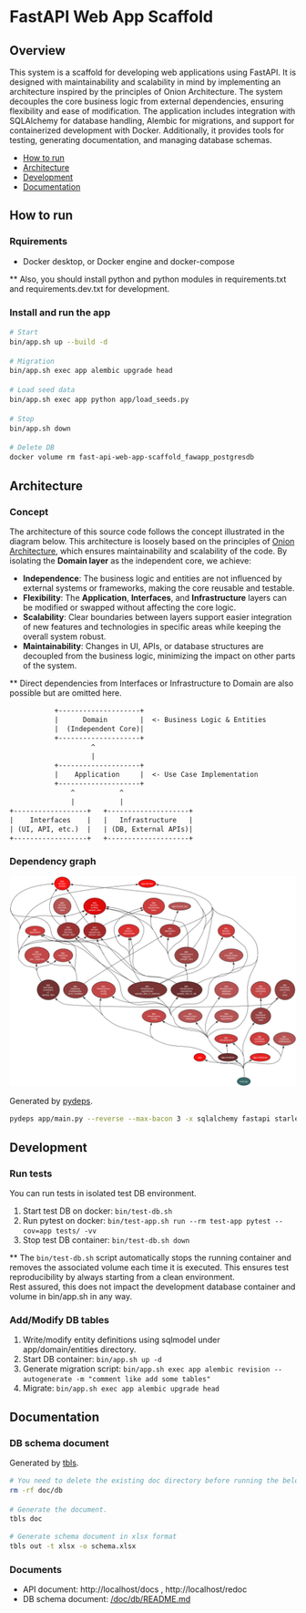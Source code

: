 # FastAPI Web App Scaffold

## Overview

This system is a scaffold for developing web applications using FastAPI. It is designed with maintainability and
scalability in mind by implementing an architecture inspired by the principles of Onion Architecture. The system
decouples the core business logic from external dependencies, ensuring flexibility and ease of modification. The
application includes integration with SQLAlchemy for database handling, Alembic for migrations, and support for
containerized development with Docker. Additionally, it provides tools for testing, generating documentation, and
managing database schemas.

- [How to run](#how-to-run)
- [Architecture](#architecture)
- [Development](#development)
- [Documentation](#documentation)

## How to run

### Rquirements

- Docker desktop, or Docker engine and docker-compose

** Also, you should install python and python modules in requirements.txt and requirements.dev.txt for development.

### Install and run the app

```bash
# Start
bin/app.sh up --build -d

# Migration
bin/app.sh exec app alembic upgrade head

# Load seed data
bin/app.sh exec app python app/load_seeds.py

# Stop
bin/app.sh down

# Delete DB
docker volume rm fast-api-web-app-scaffold_fawapp_postgresdb
```

## Architecture

### Concept

The architecture of this source code follows the concept illustrated in the diagram below.
This architecture is loosely based on the principles
of [Onion Architecture](https://jeffreypalermo.com/2008/07/the-onion-architecture-part-1/), which ensures
maintainability and
scalability of the code. By isolating the **Domain layer** as the independent core, we achieve:

- **Independence**: The business logic and entities are not influenced by external systems or frameworks, making the
  core reusable and testable.
- **Flexibility**: The **Application**, **Interfaces**, and **Infrastructure** layers can be modified or swapped without
  affecting the core logic.
- **Scalability**: Clear boundaries between layers support easier integration of new features and technologies in
  specific areas while keeping the overall system robust.
- **Maintainability**: Changes in UI, APIs, or database structures are decoupled from the business logic, minimizing the
  impact on other parts of the system.

** Direct dependencies from Interfaces or Infrastructure to Domain are also possible but are omitted here.

```
           +--------------------+
           |      Domain        |  <- Business Logic & Entities
           |  (Independent Core)|
           +--------------------+
                    ^
                    |
           +--------------------+
           |    Application     |  <- Use Case Implementation
           +--------------------+
               ^           ^
               |           |
+------------------+   +--------------------+
|    Interfaces    |   |   Infrastructure   |
| (UI, API, etc.)  |   | (DB, External APIs)|
+------------------+   +--------------------+
```

### Dependency graph

![Dependency Graph](app_main.svg)

Generated by [pydeps](https://github.com/thebjorn/pydeps).

```bash
pydeps app/main.py --reverse --max-bacon 3 -x sqlalchemy fastapi starlette fastapi_pagination pytest pydantic pydantic_core jwt botocore freezegun boto3 pydantic_settings wheel setuptools sqlmodel dependency_injector asyncpg
```

## Development

### Run tests

You can run tests in isolated test DB environment.

1. Start test DB on docker: `bin/test-db.sh`
2. Run pytest on docker: `bin/test-app.sh run --rm test-app pytest --cov=app tests/ -vv`
3. Stop test DB container: `bin/test-db.sh down`

** The `bin/test-db.sh` script automatically stops the running container and removes the associated volume
each time it is executed.
This ensures test reproducibility by always starting from a clean environment.  
Rest assured, this does not impact the development database container and volume in bin/app.sh in any way.

### Add/Modify DB tables

1. Write/modify entity definitions using sqlmodel under app/domain/entities directory.
2. Start DB container: `bin/app.sh up -d`
3. Generate migration script:
   `bin/app.sh exec app alembic revision --autogenerate -m "comment like add some tables"`
4. Migrate: `bin/app.sh exec app alembic upgrade head`

## Documentation

### DB schema document

Generated by [tbls](https://github.com/k1LoW/tbls).

```bash
# You need to delete the existing doc directory before running the below command.
rm -rf doc/db

# Generate the document.
tbls doc
```

```bash
# Generate schema document in xlsx format
tbls out -t xlsx -o schema.xlsx
```

### Documents

- API document: http://localhost/docs , http://localhost/redoc
- DB schema document: [/doc/db/README.md](/doc/db/README.md)
